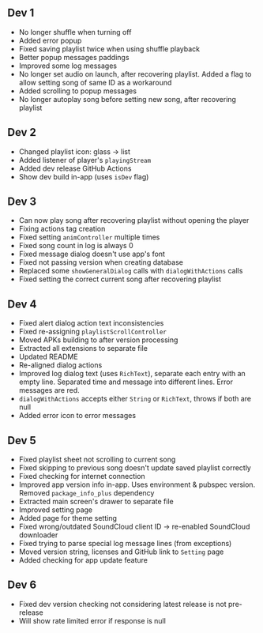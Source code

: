 ## Dev 1

- No longer shuffle when turning off
- Added error popup
- Fixed saving playlist twice when using shuffle playback
- Better popup messages paddings
- Improved some log messages
- No longer set audio on launch, after recovering playlist. Added a flag to allow setting song of same ID as a
  workaround
- Added scrolling to popup messages
- No longer autoplay song before setting new song, after recovering playlist

## Dev 2

- Changed playlist icon: glass -> list
- Added listener of player's `playingStream`
- Added dev release GitHub Actions
- Show dev build in-app (uses `isDev` flag)

## Dev 3

- Can now play song after recovering playlist without opening the player
- Fixing actions tag creation
- Fixed setting `animController` multiple times
- Fixed song count in log is always 0
- Fixed message dialog doesn't use app's font
- Fixed not passing version when creating database
- Replaced some `showGeneralDialog` calls with `dialogWithActions` calls
- Fixed setting the correct current song after recovering playlist

## Dev 4

- Fixed alert dialog action text inconsistencies
- Fixed re-assigning `playlistScrollController`
- Moved APKs building to after version processing
- Extracted all extensions to separate file
- Updated README
- Re-aligned dialog actions
- Improved log dialog text (uses `RichText`), separate each entry with an empty line.
  Separated time and message into different lines. Error messages are red.
- `dialogWithActions` accepts either `String` or `RichText`, throws if both are null
- Added error icon to error messages

## Dev 5

- Fixed playlist sheet not scrolling to current song
- Fixed skipping to previous song doesn't update saved playlist correctly
- Fixed checking for internet connection
- Improved app version info in-app. Uses environment & pubspec version. Removed `package_info_plus` dependency
- Extracted main screen's drawer to separate file
- Improved setting page
- Added page for theme setting
- Fixed wrong/outdated SoundCloud client ID -> re-enabled SoundCloud downloader
- Fixed trying to parse special log message lines (from exceptions)
- Moved version string, licenses and GitHub link to `Setting` page
- Added checking for app update feature

## Dev 6

- Fixed dev version checking not considering latest release is not pre-release
- Will show rate limited error if response is null